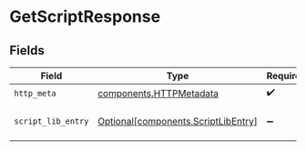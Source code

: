 # GetScriptResponse


## Fields

| Field                                                                            | Type                                                                             | Required                                                                         | Description                                                                      |
| -------------------------------------------------------------------------------- | -------------------------------------------------------------------------------- | -------------------------------------------------------------------------------- | -------------------------------------------------------------------------------- |
| `http_meta`                                                                      | [components.HTTPMetadata](../../models/components/httpmetadata.md)               | :heavy_check_mark:                                                               | N/A                                                                              |
| `script_lib_entry`                                                               | [Optional[components.ScriptLibEntry]](../../models/components/scriptlibentry.md) | :heavy_minus_sign:                                                               | a list of Script objects                                                         |